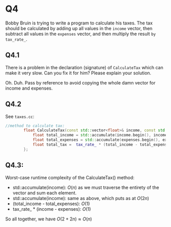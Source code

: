 # Q4

Bobby Bruin is trying to write a program to calculate his taxes. The tax should be calculated by adding up all values in the `income` vector, then subtract all values in the `expenses` vector, and then multiply the result `by tax_rate_`. 

## Q4.1
There is a problem in the declaration (signature) of `CalculateTax` which can make it very slow. Can you fix it for him? Please explain your solution.

Oh. Duh. Pass by reference to avoid copying the whole damn vector for income and expenses.

## Q4.2
See `taxes.cc`:
```cpp
//method to calculate tax:
        float CalculateTax(const std::vector<float>& income, const std::vector<float>& expenses){
            float total_income = std::accumulate(income.begin(), income.end(), 0);
            float total_expenses = std::accumulate(expenses.begin(), expenses.end(), 0);
            float total_tax =  tax_rate_ * (total_income - total_expenses);
        };
```

## Q4.3:

Worst-case runtime complexity of the CalculateTax() method:

* std::accumulate(income): $O(n)$ as we must traverse the entirety of the vector and sum each element.
* std::accumulate(income): same as above, which puts as at $O(2n)$
* (total_income - total_expenses): $O(1)$
* tax_rate_ * (income - expenses): $O(1)$

So all together, we have $O(2 + 2n) \approx O(n)$

